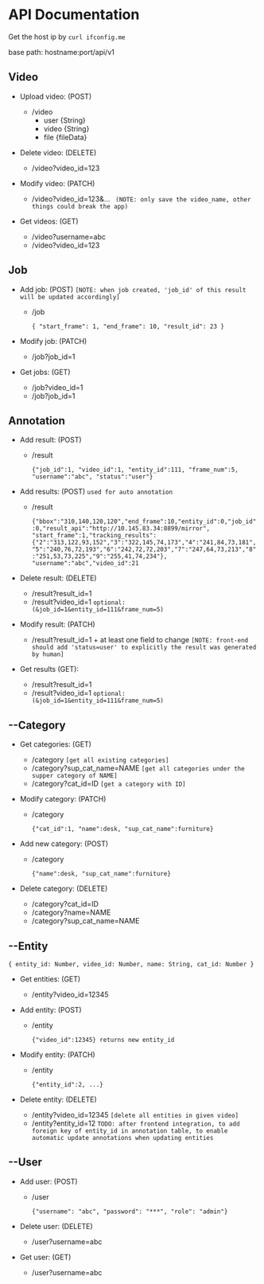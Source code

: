 # API Documentation

Get the host ip by `curl ifconfig.me`

base path: hostname:port/api/v1

## Video
* Upload video: (POST)
    * /video
        * user {String}
        * video {String}
        * file {fileData}
 
* Delete video: (DELETE)
    * /video?video_id=123
 
* Modify video: (PATCH)
    * /video?video_id=123&...
` (NOTE: only save the video_name, other things could break the app)`
 
* Get videos: (GET)
    * /video?username=abc
    * /video?video_id=123

## Job
* Add job: (POST) `[NOTE: when job created, 'job_id' of this result will be updated accordingly]`
    * /job
    
        `{
"start_frame": 1,
"end_frame": 10,
"result_id": 23
}` 
 
* Modify job: (PATCH)
    * /job?job_id=1
 
* Get jobs: (GET)
    * /job?video_id=1
    * /job?job_id=1
    
## Annotation
 
* Add result: (POST)
    * /result
    
        `{"job_id":1, "video_id":1, "entity_id":111, "frame_num":5, "username":"abc", "status":"user"}` 

* Add results: (POST) `used for auto annotation`
    * /result
    
        `{"bbox":"310,140,120,120","end_frame":10,"entity_id":0,"job_id":0,"result_api":"http://10.145.83.34:8899/mirror",
         "start_frame":1,"tracking_results":{"2":"313,122,93,152","3":"322,145,74,173","4":"241,84,73,181",
         "5":"240,76,72,193","6":"242,72,72,203","7":"247,64,73,213","8":"251,53,73,225","9":"255,41,74,234"},
         "username":"abc","video_id":21`
 
* Delete result: (DELETE)
    * /result?result_id=1
    * /result?video_id=1 `optional: (&job_id=1&entity_id=111&frame_num=5)`
 
* Modify result: (PATCH)
    * /result?result_id=1 + at least one field to change `[NOTE: front-end should add 'status=user' to explicitly the result was generated by human]`
 
* Get results (GET):
    * /result?result_id=1
    * /result?video_id=1 `optional: (&job_id=1&entity_id=111&frame_num=5)`

## --Category
* Get categories: (GET)
    * /category  `[get all existing categories] `
    * /category?sup_cat_name=NAME `[get all categories under the supper category of NAME]`
    * /category?cat_id=ID `[get a category with ID]`
 
* Modify category: (PATCH)
    * /category
    
        `{"cat_id":1, "name":desk, "sup_cat_name":furniture}`
 
* Add new category: (POST)
    * /category
    
        `{"name":desk, "sup_cat_name":furniture}`
 
* Delete category: (DELETE)
    * /category?cat_id=ID
    * /category?name=NAME
    * /category?sup_cat_name=NAME

## --Entity
 `{
    entity_id: Number,
    video_id: Number,
    name: String,
    cat_id: Number
}`
 
* Get entities: (GET)
    * /entity?video_id=12345
 
* Add entity: (POST)
    * /entity
    
        `{"video_id":12345} returns new entity_id`
 
* Modify entity: (PATCH)
    * /entity
    
        `{"entity_id":2, ...}`
 
* Delete entity: (DELETE)
    * /entity?video_id=12345 `[delete all entities in given video]`
    * /entity?entity_id=12
`TODO: after frontend integration, to add foreign key of entity_id in annotation table, to enable automatic update annotations when updating entities
`

## --User
 
* Add user: (POST)
    * /user
    
        `{"username": "abc", "password": "***", "role": "admin"}`
 
* Delete user: (DELETE)
    * /user?username=abc
 
* Get user: (GET)
    * /user?username=abc
